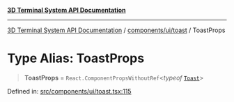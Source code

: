[**3D Terminal System API Documentation**](../../../../README.md)

***

[3D Terminal System API Documentation](../../../../README.md) / [components/ui/toast](../README.md) / ToastProps

# Type Alias: ToastProps

> **ToastProps** = `React.ComponentPropsWithoutRef`\<*typeof* [`Toast`](../variables/Toast.md)\>

Defined in: [src/components/ui/toast.tsx:115](https://github.com/Dicommunitas/ThreeJS_Terminal_3D2/blob/97ab9f0ae2e42171aa40996aacad796786af9976/src/components/ui/toast.tsx#L115)
